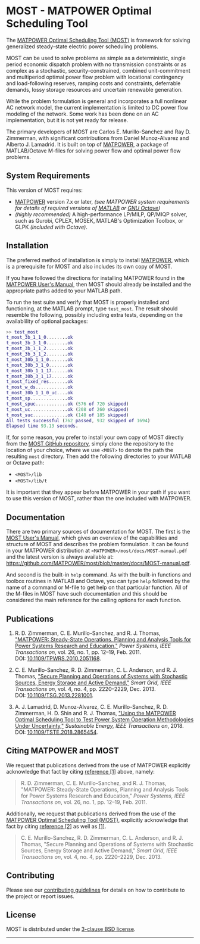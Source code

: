 MOST - MATPOWER Optimal Scheduling Tool
=======================================

The [MATPOWER Optimal Scheduling Tool (MOST)][1] is framework for
solving generalized steady-state electric power scheduling problems.

MOST can be used to solve problems as simple as a deterministic,
single period economic dispatch problem with no transmission
constraints or as complex as a stochastic, security-constrained,
combined unit-commitment and multiperiod optimal power flow
problem with locational contingency and load-following reserves,
ramping costs and constraints, deferrable demands, lossy storage
resources and uncertain renewable generation.

While the problem formulation is general and incorporates a full
nonlinear AC network model, the current implementation is limited to
DC power flow modeling of the network. Some work has been done on an
AC implementation, but it is not yet ready for release.

The primary developers of MOST are Carlos E. Murillo-Sanchez and
Ray D. Zimmerman, with significant contributions from
Daniel Munoz-Alvarez and Alberto J. Lamadrid. It is built on top
of [MATPOWER][2], a package of MATLAB/Octave M-files for solving
power flow and optimal power flow problems.

System Requirements
-------------------

This version of MOST requires:
*   [MATPOWER][2] version 7.x or later, _(see MATPOWER system requirements
    for details of required versions of [MATLAB][4] or [GNU Octave][5])_
*   _(highly recommended)_ A high-performance LP/MILP, QP/MIQP solver,
   such as Gurobi, CPLEX, MOSEK, MATLAB's Optimization Toolbox, or GLPK
   _(included with Octave)_.


Installation
------------

The preferred method of installation is simply to install [MATPOWER][3],
which is a prerequisite for MOST and also includes its own copy of MOST.

If you have followed the directions for installing MATPOWER found in 
the [MATPOWER User's Manual][6], then MOST should already be installed and
the appropriate paths added to your MATLAB path.

To run the test suite and verify that MOST is properly installed and
functioning, at the MATLAB prompt, type `test_most`. The result
should resemble the following, possibly including extra tests,
depending on the availablility of optional packages:
```matlab
>> test_most
t_most_3b_1_1_0........ok
t_most_3b_3_1_0........ok
t_most_3b_1_1_2........ok
t_most_3b_3_1_2........ok
t_most_30b_1_1_0.......ok
t_most_30b_3_1_0.......ok
t_most_30b_1_1_17......ok
t_most_30b_3_1_17......ok
t_most_fixed_res.......ok
t_most_w_ds............ok
t_most_30b_1_1_0_uc....ok
t_most_sp..............ok
t_most_spuc............ok (576 of 720 skipped)
t_most_uc..............ok (208 of 260 skipped)
t_most_suc.............ok (148 of 185 skipped)
All tests successful (762 passed, 932 skipped of 1694)
Elapsed time 93.13 seconds.
```

If, for some reason, you prefer to install your own copy of MOST directly
from the [MOST GitHub repository][1], simply clone the repository to the
location of your choice, where we use `<MOST>` to denote the path the
resulting `most` directory. Then add the following directories to your
MATLAB or Octave path:
 *  `<MOST>/lib`
 *  `<MOST>/lib/t`

It is important that they appear before MATPOWER in your path if you want
to use this version of MOST, rather than the one included with MATPOWER.


Documentation
-------------

There are two primary sources of documentation for MOST. The first is
the [MOST User's Manual][7], which gives an overview of the capabilities
and structure of MOST and describes the problem formulation. It
can be found in your MATPOWER distribution at `<MATPOWER>/most/docs/MOST-manual.pdf`
and the latest version is always available at:
<https://github.com/MATPOWER/most/blob/master/docs/MOST-manual.pdf>.

And second is the built-in `help` command. As with the built-in
functions and toolbox routines in MATLAB and Octave, you can type `help`
followed by the name of a command or M-file to get help on that particular
function. All of the M-files in MOST have such documentation and this
should be considered the main reference for the calling options for each
function.


Publications
------------

1.  R. D. Zimmerman, C. E. Murillo-Sanchez, and R. J. Thomas,
    ["MATPOWER: Steady-State Operations, Planning and Analysis Tools
    for Power Systems Research and Education,"][9] *Power Systems, IEEE
    Transactions on*, vol. 26, no. 1, pp. 12–19, Feb. 2011.  
    DOI: [10.1109/TPWRS.2010.2051168][9].

2.  C. E. Murillo-Sanchez, R. D. Zimmerman, C. L. Anderson, and
    R. J. Thomas, ["Secure Planning and Operations of Systems with
    Stochastic Sources, Energy Storage and Active Demand,"][10]
    *Smart Grid, IEEE Transactions on*, vol. 4, no. 4, pp. 2220–2229,
    Dec. 2013.  
    DOI: [10.1109/TSG.2013.2281001][10].

3.  A. J. Lamadrid, D. Munoz-Alvarez, C. E. Murillo-Sanchez,
    R. D. Zimmerman, H. D. Shin and R. J. Thomas, ["Using the MATPOWER
    Optimal Scheduling Tool to Test Power System Operation Methodologies
    Under Uncertainty,"][11] *Sustainable Energy, IEEE Transactions on*,
    2018.
    DOI: [10.1109/TSTE.2018.2865454][11].


Citing MATPOWER and MOST
------------------------

We request that publications derived from the use of MATPOWER explicitly
acknowledge that fact by citing [reference \[1\]][9] above, namely:

>   R. D. Zimmerman, C. E. Murillo-Sanchez, and R. J. Thomas,
    "MATPOWER: Steady-State Operations, Planning and Analysis Tools
    for Power Systems Research and Education," *Power Systems, IEEE
    Transactions on*, vol. 26, no. 1, pp. 12–19, Feb. 2011.

Additionally, we request that publications derived from the use of
the [MATPOWER Optimal Scheduling Tool (MOST)][1], explicitly
acknowledge that fact by citing [reference \[2\]][10] as well as [\[1\]][9].

>   C. E. Murillo-Sanchez, R. D. Zimmerman, C. L. Anderson, and
    R. J. Thomas, "Secure Planning and Operations of Systems with
    Stochastic Sources, Energy Storage and Active Demand," *Smart Grid,
    IEEE Transactions on*, vol. 4, no. 4, pp. 2220–2229, Dec. 2013.


Contributing
------------

Please see our [contributing guidelines][8] for details on how to
contribute to the project or report issues.


License
-------

MOST is distributed under the [3-clause BSD license][12].

----
[1]: https://github.com/MATPOWER/most
[2]: http://www.pserc.cornell.edu/matpower/
[3]: https://github.com/MATPOWER/matpower
[4]: http://www.mathworks.com/
[5]: https://www.gnu.org/software/octave/
[6]: https://github.com/MATPOWER/matpower/blob/master/docs/MATPOWER-manual.pdf
[7]: https://github.com/MATPOWER/most/blob/master/docs/MOST-manual.pdf
[8]: CONTRIBUTING.md
[9]: https://doi.org/10.1109/TPWRS.2010.2051168
[10]: https://doi.org/10.1109/TSG.2013.2281001
[11]: https://doi.org/10.1109/TSTE.2018.2865454
[12]: LICENSE
